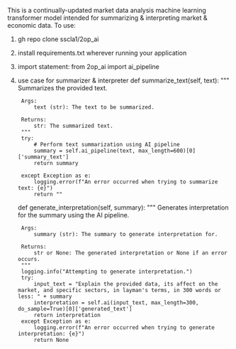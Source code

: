 This is a continually-updated market data analysis machine learning transformer model intended for summarizing & interpreting market & economic data. 
To use:
1. gh repo clone sscla1/2op_ai
2. install requirements.txt wherever running your application
3. import statement: from 2op_ai import ai_pipeline
4. use case for summarizer & interpreter
    def summarize_text(self, text):
        """
        Summarizes the provided text.

        Args:
            text (str): The text to be summarized.

        Returns:
            str: The summarized text.
        """
        try:
            # Perform text summarization using AI pipeline
            summary = self.ai_pipeline(text, max_length=600)[0]['summary_text']
            return summary

        except Exception as e:
            logging.error(f"An error occurred when trying to summarize text: {e}")
            return ""

    def generate_interpretation(self, summary):
        """
        Generates interpretation for the summary using the AI pipeline.

        Args:
            summary (str): The summary to generate interpretation for.

        Returns:
            str or None: The generated interpretation or None if an error occurs.
        """
        logging.info("Attempting to generate interpretation.")
        try:
            input_text = "Explain the provided data, its affect on the market, and specific sectors, in layman's terms, in 300 words or less: " + summary
            interpretation = self.ai(input_text, max_length=300, do_sample=True)[0]['generated_text']
            return interpretation
        except Exception as e:
            logging.error(f"An error occurred when trying to generate interpretation: {e}")
            return None